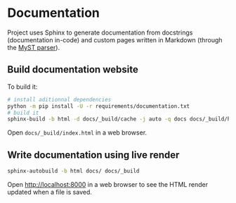 # Documentation

Project uses Sphinx to generate documentation from docstrings (documentation in-code) and custom pages written in Markdown (through the [MyST parser](https://myst-parser.readthedocs.io/en/latest/)).

## Build documentation website

To build it:

```bash
# install aditionnal dependencies
python -m pip install -U -r requirements/documentation.txt
# build it
sphinx-build -b html -d docs/_build/cache -j auto -q docs docs/_build/html
```

Open `docs/_build/index.html` in a web browser.

## Write documentation using live render

```bash
sphinx-autobuild -b html docs/ docs/_build
```

Open <http://localhost:8000> in a web browser to see the HTML render updated when a file is saved.
